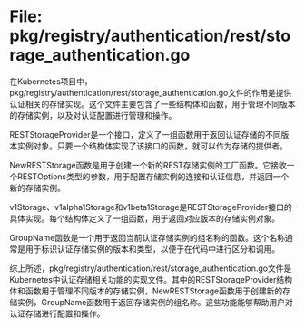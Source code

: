 # File: pkg/registry/authentication/rest/storage_authentication.go

在Kubernetes项目中，pkg/registry/authentication/rest/storage_authentication.go文件的作用是提供认证相关的存储实现。这个文件主要包含了一些结构体和函数，用于管理不同版本的存储实例，以及对认证配置进行管理和操作。

RESTStorageProvider是一个接口，定义了一组函数用于返回认证存储的不同版本实例对象。只要一个结构体实现了该接口的函数，就可以作为存储的提供者。

NewRESTStorage函数是用于创建一个新的REST存储实例的工厂函数。它接收一个RESTOptions类型的参数，用于配置存储实例的连接和认证信息，并返回一个新的存储实例。

v1Storage、v1alpha1Storage和v1beta1Storage是RESTStorageProvider接口的具体实现。每个结构体定义了一组函数，用于返回对应版本的存储实例对象。

GroupName函数是一个用于返回当前认证存储实例的组名称的函数。这个名称通常是用于标识认证存储实例的版本和类型，以便于在代码中进行区分和调用。

综上所述，pkg/registry/authentication/rest/storage_authentication.go文件是Kubernetes中认证存储相关功能的实现文件。其中的RESTStorageProvider结构体和函数用于管理不同版本的存储实例，NewRESTStorage函数用于创建新的存储实例，GroupName函数用于返回存储实例的组名称。这些功能能够帮助用户对认证存储进行配置和操作。

